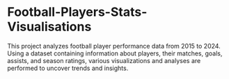 # Football-Players-Stats-Visualisations
This project analyzes football player performance data from 2015 to 2024. Using a dataset containing information about players, their matches, goals, assists, and season ratings, various visualizations and analyses are performed to uncover trends and insights. 
